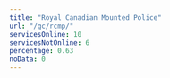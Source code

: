 ```yaml
---
title: "Royal Canadian Mounted Police"
url: "/gc/rcmp/"
servicesOnline: 10
servicesNotOnline: 6
percentage: 0.63
noData: 0
---
```

